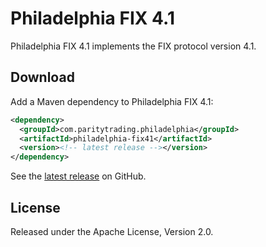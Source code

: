 # Philadelphia FIX 4.1

Philadelphia FIX 4.1 implements the FIX protocol version 4.1.

## Download

Add a Maven dependency to Philadelphia FIX 4.1:

```xml
<dependency>
  <groupId>com.paritytrading.philadelphia</groupId>
  <artifactId>philadelphia-fix41</artifactId>
  <version><!-- latest release --></version>
</dependency>
```

See the [latest release][] on GitHub.

  [latest release]: https://github.com/paritytrading/philadelphia/releases/latest

## License

Released under the Apache License, Version 2.0.
